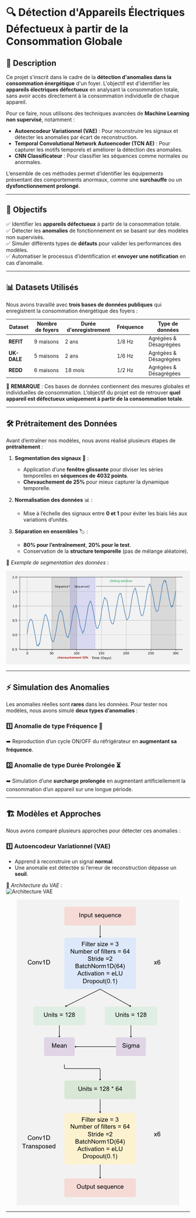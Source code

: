 # 🔍 Détection d'Appareils Électriques Défectueux à partir de la Consommation Globale  

## 📝 Description  
Ce projet s'inscrit dans le cadre de la **détection d'anomalies dans la consommation énergétique** d'un foyer. L'objectif est d'identifier les **appareils électriques défectueux** en analysant la consommation totale, sans avoir accès directement à la consommation individuelle de chaque appareil.  

Pour ce faire, nous utilisons des techniques avancées de **Machine Learning non supervisé**, notamment :  
- **Autoencodeur Variationnel (VAE)** : Pour reconstruire les signaux et détecter les anomalies par écart de reconstruction.  
- **Temporal Convolutional Network Autoencoder (TCN AE)** : Pour capturer les motifs temporels et améliorer la détection des anomalies.  
- **CNN Classificateur** : Pour classifier les séquences comme normales ou anormales.  

L’ensemble de ces méthodes permet d’identifier les équipements présentant des comportements anormaux, comme une **surchauffe** ou un **dysfonctionnement prolongé**.  

---

## 🎯 Objectifs  
✅ Identifier les **appareils défectueux** à partir de la consommation totale.  
✅ Détecter les **anomalies** de fonctionnement en se basant sur des modèles non supervisés.  
✅ Simuler différents types de **défauts** pour valider les performances des modèles.  
✅ Automatiser le processus d’identification et **envoyer une notification** en cas d’anomalie.  

---

## 📊 Datasets Utilisés  
Nous avons travaillé avec **trois bases de données publiques** qui enregistrent la consommation énergétique des foyers :  

| Dataset  | Nombre de foyers | Durée d'enregistrement | Fréquence | Type de données |
|----------|----------------|--------------------|------------|---------------|
| **REFIT**  | 9 maisons   | 2 ans  | 1/8 Hz  | Agrégées & Désagrégées |
| **UK-DALE** | 5 maisons   | 2 ans  | 1/6 Hz  | Agrégées & Désagrégées |
| **REDD**    | 6 maisons   | 18 mois | 1/2 Hz  | Agrégées & Désagrégées |

📌 **REMARQUE** : Ces bases de données contiennent des mesures globales et individuelles de consommation. L’objectif du projet est de retrouver **quel appareil est défectueux uniquement à partir de la consommation totale**.

---

## 🛠️ Prétraitement des Données  
Avant d’entraîner nos modèles, nous avons réalisé plusieurs étapes de **prétraitement** :  

1. **Segmentation des signaux** 📏 :  
   - Application d’une **fenêtre glissante** pour diviser les séries temporelles en **séquences de 4032 points**.  
   - **Chevauchement de 25%** pour mieux capturer la dynamique temporelle.  

2. **Normalisation des données** 📊 :  
   - Mise à l’échelle des signaux entre **0 et 1** pour éviter les biais liés aux variations d’unités.  

3. **Séparation en ensembles** 🏷️ :  
   - **80% pour l’entraînement**, **20% pour le test**.  
   - Conservation de la **structure temporelle** (pas de mélange aléatoire).  

📸 *Exemple de segmentation des données* :   

<p align="center">
  <img src="img/seg.png" alt="segmentation">
</p>


---

## ⚡ Simulation des Anomalies  
Les anomalies réelles sont **rares** dans les données. Pour tester nos modèles, nous avons simulé **deux types d’anomalies** :  

### 1️⃣ **Anomalie de type Fréquence** 🔄  
➡️ Reproduction d’un cycle ON/OFF du réfrigérateur en **augmentant sa fréquence**.  

### 2️⃣ **Anomalie de type Durée Prolongée** ⏳  
➡️ Simulation d’une **surcharge prolongée** en augmentant artificiellement la consommation d’un appareil sur une longue période.  

---

## 🏗️ Modèles et Approches  
Nous avons comparé plusieurs approches pour détecter ces anomalies :  

### 1️⃣ **Autoencodeur Variationnel (VAE)**  
- Apprend à reconstruire un signal **normal**.  
- Une anomalie est détectée si l’erreur de reconstruction dépasse un **seuil**.  

📸 *Architecture du VAE* :  
![Architecture VAE](images/vae_architecture.png) 
<p align="center">
  <img src="img/VAE.png" alt="Architecture VAE">
</p> 

---

###

